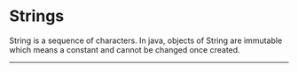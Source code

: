 # Strings
String is a sequence of characters. In java, objects of String are immutable which means a constant and cannot be changed once created. 
******************************
